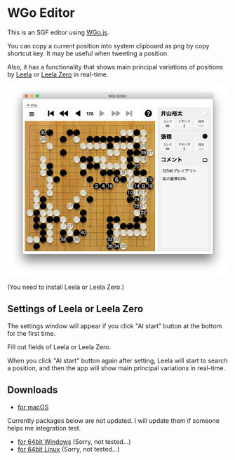 # WGo Editor
This is an SGF editor using [WGo.js](http://wgo.waltheri.net/).

You can copy a current position into system clipboard as png by copy shortcut key.
It may be useful when tweeting a position.

Also, it has a functionality that shows main principal variations of positions by [Leela](https://www.sjeng.org/leela.html) or [Leela Zero](https://github.com/gcp/leela-zero) in real-time.

![スクリーンショット](screenshot.png)

(You need to install Leela or Leela Zero.)

## Settings of Leela or Leela Zero
The settings window will appear if you click "AI start” button at the bottom for the first time.

Fill out fields of Leela or Leela Zero.

When you click "AI start" button again after setting, Leela will start to search a position, and then the app will show main principal variations in real-time.

## Downloads

- [for macOS](https://github.com/y-ich/wgo-editor/releases/download/v0.1.3/wgo-editor.mac-x64.zip)

Currently packages below are not updated. I will update them if someone helps me integration test.
- [for 64bit Windows](https://github.com/y-ich/wgo-editor/releases/download/v0.1.0/wgo-editor.win-x64.zip) (Sorry, not tested…)
- [for 64bit Linux](https://github.com/y-ich/wgo-editor/releases/download/v0.1.0/wgo-editor.linux-x64.zip) (Sorry, not tested…)
